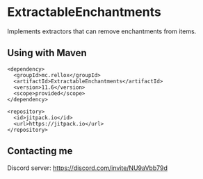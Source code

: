 # ExtractableEnchantments

Implements extractors that can remove enchantments from items.

## Using with Maven

```
<dependency>
  <groupId>mc.rellox</groupId>
  <artifactId>ExtractableEnchantments</artifactId>
  <version>11.6</version>
  <scope>provided</scope>
</dependency>

<repository>
  <id>jitpack.io</id>
  <url>https://jitpack.io</url>
</repository>
```

## Contacting me

Discord server: https://discord.com/invite/NU9aVbb79d
